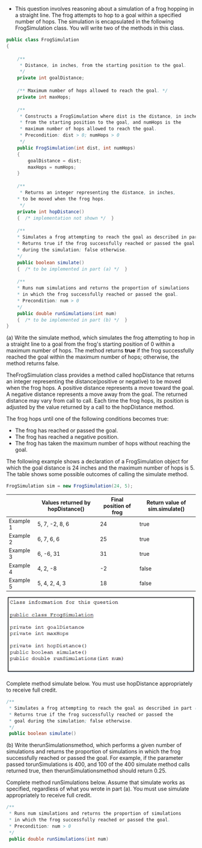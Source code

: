 * This question involves reasoning about a simulation of a frog hopping in a straight line. The frog attempts to hop to a goal within a specified number of hops. The simulation is encapsulated in the following FrogSimulation class. You will write two of the methods in this class. 

```java
public class FrogSimulation 
{ 
    
    /** 
     * Distance, in inches, from the starting position to the goal. 
     */ 
    private int goalDistance; 
    
    /** Maximum number of hops allowed to reach the goal. */ 
    private int maxHops; 

    /** 
     * Constructs a FrogSimulation where dist is the distance, in inches, 
     * from the starting position to the goal, and numHops is the 
     * maximum number of hops allowed to reach the goal. 
     * Precondition: dist > 0; numHops > 0 
     */ 
    public FrogSimulation(int dist, int numHops) 
    { 
        goalDistance = dist; 
        maxHops = numHops; 
    } 

    /** 
     * Returns an integer representing the distance, in inches, 
    * to be moved when the frog hops. 
     */ 
    private int hopDistance() 
    {  /* implementation not shown */  } 

    /** 
    * Simulates a frog attempting to reach the goal as described in part (a). 
    * Returns true if the frog successfully reached or passed the goal 
    * during the simulation; false otherwise. 
    */ 
    public boolean simulate() 
    {  /* to be implemented in part (a) */  } 

    /** 
    * Runs num simulations and returns the proportion of simulations 
    * in which the frog successfully reached or passed the goal. 
    * Precondition: num > 0 
    */ 
    public double runSimulations(int num) 
    {  /* to be implemented in part (b) */  } 
} 
```
(a)  Write  the simulate method, which simulates the frog attempting to hop in a straight line to a goal from the frog's starting position of 0 within a maximum number of hops. The method returns **true** if the frog successfully reached the goal within the maximum number of hops; otherwise, the method returns false. 


TheFrogSimulation class provides a method called hopDistance that returns an integer representing the distance(positive or negative) to be moved when the frog hops. A positive distance represents a move toward the goal. A negative distance represents a move away from the goal. The returned distance may vary from call to call. Each time the frog hops, its position is adjusted by the value returned by a call to the hopDistance method. 

The frog hops until one of the following conditions becomes true: 

* The frog has reached or passed the goal. 
* The frog has reached a negative position. 
* The frog has taken the maximum number of hops without reaching the goal. 

The following example shows a declaration of a FrogSimulation object for which the goal distance is 24 inches and the maximum number of hops is 5. The table shows some possible outcomes of calling the simulate method. 

```java
FrogSimulation sim = new FrogSimulation(24, 5); 
```
|          |Values returned by hopDistance() |Final position of frog|Return value of  sim.simulate() |
|---|---|---|---|
|Example 1 |5,  7, -2,  8,  6 |24 |true |
|Example 2 |6,  7,  6,  6     |25 |true |
|Example 3 |6, -6, 31         |31 |true |
|Example 4 |4,  2, -8         |-2 |false|
|Example 5 |5,  4,  2,  4,  3 |18 |false| 

![Section II -10.1](../images/sectionII-10_1.png)

Complete method simulate below. You must use hopDistance appropriately to receive full credit. 

```java
/** 
 * Simulates a frog attempting to reach the goal as described in part (a). 
 * Returns true if the frog successfully reached or passed the 
 * goal during the simulation; false otherwise. 
 */ 
 public boolean simulate()
```

(b)  Write  therunSimulationsmethod, which performs a given number of simulations and returns the proportion of simulations in which the frog successfully reached or passed the goal. For example, if the parameter passed torunSimulations is 400, and 100 of the 400 simulate method calls returned true, then therunSimulationsmethod should return 0.25. 

Complete method runSimulations below. Assume that simulate works as specified, regardless of what you wrote in part (a). You must use simulate appropriately to receive full credit. 

```java
/** 
 * Runs num simulations and returns the proportion of simulations 
 * in which the frog successfully reached or passed the goal. 
 * Precondition: num > 0 
 */ 
 public double runSimulations(int num) 
 ```
